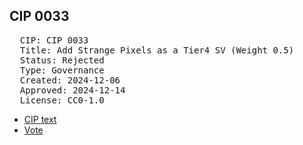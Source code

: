 ## CIP 0033

<pre>
  CIP: CIP 0033
  Title: Add Strange Pixels as a Tier4 SV (Weight 0.5) 
  Status: Rejected
  Type: Governance
  Created: 2024-12-06
  Approved: 2024-12-14
  License: CC0-1.0
</pre>

* [CIP text](/cip-0033/cip-0032-0033-0034-0036-0038-0039-0040.pdf)
* [Vote](/cip-0033/votes_%20cip-0032-0033-0034-0036-0038-0039-0040-0042.pdf)
